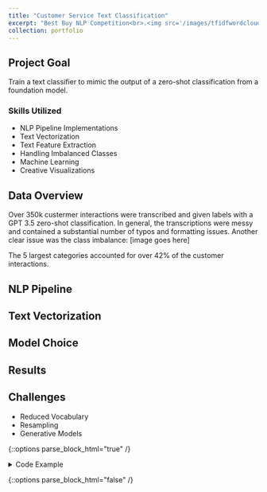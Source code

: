 ```yaml
---
title: "Customer Service Text Classification"
excerpt: "Best Buy NLP Competition<br>.<img src='/images/tfidfwordcloud.png' width='500' height='300'>"
collection: portfolio
---
```


## Project Goal
Train a text classifier to mimic the output of a zero-shot classification from a foundation model. 

### Skills Utilized
- NLP Pipeline Implementations
- Text Vectorization
- Text Feature Extraction
- Handling Imbalanced Classes
- Machine Learning
- Creative Visualizations

## Data Overview
Over 350k custermer interactions were transcribed and given labels with a GPT 3.5 zero-shot classification. In general, the transcriptions were messy and contained a substantial number of typos and formatting issues. Another clear issue was the class imbalance:
[image goes here]

The 5 largest categories accounted for over 42% of the customer interactions. 

## NLP Pipeline

## Text Vectorization

## Model Choice

## Results

## Challenges
- Reduced Vocabulary
- Resampling
- Generative Models

{::options parse_block_html="true" /}

<details>
  <summary markdown="span">
    Code Example
  </summary>

```python
  def func()
```
  
</details>

{::options parse_block_html="false" /}

